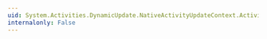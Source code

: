 ```yaml
---
uid: System.Activities.DynamicUpdate.NativeActivityUpdateContext.ActivityInstanceId
internalonly: False
---
```

